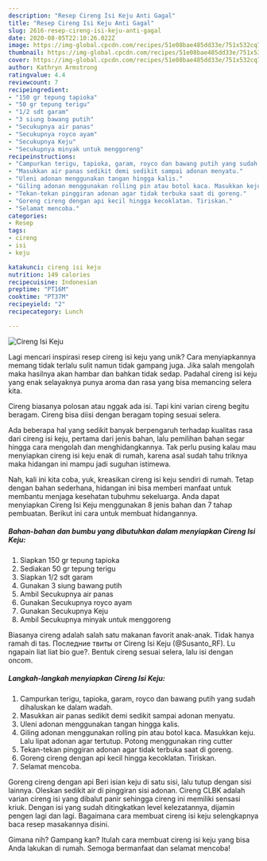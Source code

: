 ```yaml
---
description: "Resep Cireng Isi Keju Anti Gagal"
title: "Resep Cireng Isi Keju Anti Gagal"
slug: 2616-resep-cireng-isi-keju-anti-gagal
date: 2020-08-05T22:10:26.022Z
image: https://img-global.cpcdn.com/recipes/51e08bae485dd33e/751x532cq70/cireng-isi-keju-foto-resep-utama.jpg
thumbnail: https://img-global.cpcdn.com/recipes/51e08bae485dd33e/751x532cq70/cireng-isi-keju-foto-resep-utama.jpg
cover: https://img-global.cpcdn.com/recipes/51e08bae485dd33e/751x532cq70/cireng-isi-keju-foto-resep-utama.jpg
author: Kathryn Armstrong
ratingvalue: 4.4
reviewcount: 7
recipeingredient:
- "150 gr tepung tapioka"
- "50 gr tepung terigu"
- "1/2 sdt garam"
- "3 siung bawang putih"
- "Secukupnya air panas"
- "Secukupnya royco ayam"
- "Secukupnya Keju"
- "Secukupnya minyak untuk menggoreng"
recipeinstructions:
- "Campurkan terigu, tapioka, garam, royco dan bawang putih yang sudah dihaluskan ke dalam wadah."
- "Masukkan air panas sedikit demi sedikit sampai adonan menyatu."
- "Uleni adonan menggunakan tangan hingga kalis."
- "Giling adonan menggunakan rolling pin atau botol kaca. Masukkan keju. Lalu lipat adonan agar tertutup. Potong menggunakan ring cutter"
- "Tekan-tekan pinggiran adonan agar tidak terbuka saat di goreng."
- "Goreng cireng dengan api kecil hingga kecoklatan. Tiriskan."
- "Selamat mencoba."
categories:
- Resep
tags:
- cireng
- isi
- keju

katakunci: cireng isi keju 
nutrition: 149 calories
recipecuisine: Indonesian
preptime: "PT16M"
cooktime: "PT37M"
recipeyield: "2"
recipecategory: Lunch

---
```



![Cireng Isi Keju](https://img-global.cpcdn.com/recipes/51e08bae485dd33e/751x532cq70/cireng-isi-keju-foto-resep-utama.jpg)

Lagi mencari inspirasi resep cireng isi keju yang unik? Cara menyiapkannya memang tidak terlalu sulit namun tidak gampang juga. Jika salah mengolah maka hasilnya akan hambar dan bahkan tidak sedap. Padahal cireng isi keju yang enak selayaknya punya aroma dan rasa yang bisa memancing selera kita.

Cireng biasanya polosan atau nggak ada isi. Tapi kini varian cireng begitu beragam. Cireng bisa diisi dengan beragam toping sesuai selera.

Ada beberapa hal yang sedikit banyak berpengaruh terhadap kualitas rasa dari cireng isi keju, pertama dari jenis bahan, lalu pemilihan bahan segar hingga cara mengolah dan menghidangkannya. Tak perlu pusing kalau mau menyiapkan cireng isi keju enak di rumah, karena asal sudah tahu triknya maka hidangan ini mampu jadi suguhan istimewa.


Nah, kali ini kita coba, yuk, kreasikan cireng isi keju sendiri di rumah. Tetap dengan bahan sederhana, hidangan ini bisa memberi manfaat untuk membantu menjaga kesehatan tubuhmu sekeluarga. Anda dapat menyiapkan Cireng Isi Keju menggunakan 8 jenis bahan dan 7 tahap pembuatan. Berikut ini cara untuk membuat hidangannya.

<!--inarticleads1-->

##### Bahan-bahan dan bumbu yang dibutuhkan dalam menyiapkan Cireng Isi Keju:

1. Siapkan 150 gr tepung tapioka
1. Sediakan 50 gr tepung terigu
1. Siapkan 1/2 sdt garam
1. Gunakan 3 siung bawang putih
1. Ambil Secukupnya air panas
1. Gunakan Secukupnya royco ayam
1. Gunakan Secukupnya Keju
1. Ambil Secukupnya minyak untuk menggoreng


Biasanya cireng adalah salah satu makanan favorit anak-anak. Tidak hanya ramah di tas. Последние твиты от Cireng Isi Keju (@Susanto_RF). Lu ngapain liat liat bio gue?. Bentuk cireng sesuai selera, lalu isi dengan oncom. 

<!--inarticleads2-->

##### Langkah-langkah menyiapkan Cireng Isi Keju:

1. Campurkan terigu, tapioka, garam, royco dan bawang putih yang sudah dihaluskan ke dalam wadah.
1. Masukkan air panas sedikit demi sedikit sampai adonan menyatu.
1. Uleni adonan menggunakan tangan hingga kalis.
1. Giling adonan menggunakan rolling pin atau botol kaca. Masukkan keju. Lalu lipat adonan agar tertutup. Potong menggunakan ring cutter
1. Tekan-tekan pinggiran adonan agar tidak terbuka saat di goreng.
1. Goreng cireng dengan api kecil hingga kecoklatan. Tiriskan.
1. Selamat mencoba.


Goreng cireng dengan api Beri isian keju di satu sisi, lalu tutup dengan sisi lainnya. Oleskan sedikit air di pinggiran sisi adonan. Cireng CLBK adalah varian cireng isi yang dibalut panir sehingga cireng ini memiliki sensasi kriuk. Dengan isi yang sudah ditingkatkan level kelezatannya, dijamin pengen lagi dan lagi. Bagaimana cara membuat cireng isi keju selengkapnya baca resep masakannya disini. 

Gimana nih? Gampang kan? Itulah cara membuat cireng isi keju yang bisa Anda lakukan di rumah. Semoga bermanfaat dan selamat mencoba!
